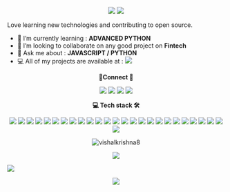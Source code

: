 <p align="center">

  <img src="https://readme-typing-svg.demolab.com/?lines=Hi+👋+I'm+vishal;Web+Developer+From+India&font=Fira%20Code&center=true&width=700&height=50&weight=1100&size=32&duration=2000&pause=2000">

  <img src="https://user-images.githubusercontent.com/73097560/115834477-dbab4500-a447-11eb-908a-139a6edaec5c.gif">
 
 
Love learning new technologies and contributing to open source.

- 🌱 I’m currently learning : **ADVANCED PYTHON**
- 🔭 I’m looking to collaborate on any good project on **Fintech**
- 💬 Ask me about : **JAVASCRIPT / PYTHON**
- 💻 All of my projects are available at : [<img src="https://img.shields.io/badge/Projects-2CA5E0?style=for-the-badge&logo=portfolio&logoColor=white">](https://github.com/vishalkrishna8?tab=repositories)





 

**<p align="center"> 📱Connect 👥 </p>**
<p align="center ">
<a href="https://www.linkedin.com/in/vishalkrishna8/" target="_blank"><img src="https://img.shields.io/badge/-LinkedIn-%230077B5?style=for-the-badge&logo=linkedin&logoColor=white" target="_blank"></a></a> <a href = "mailto:vishalkrishna108@gmail.com"><img src="https://img.shields.io/badge/Gmail-D14836?style=for-the-badge&logo=gmail&logoColor=white" target="_blank"></a> <a href="https://www.github.com/vishalkrishna8" target="_blank"><img src="https://img.shields.io/badge/GitHub-100000?style=for-the-badge&logo=github&logoColor=white" target="_blank"></a>
<a href = "https://www.instagram.com/vishal.m.s.d"><img src="https://img.shields.io/badge/Instagram-E4405F?style=for-the-badge&logo=instagram&logoColor=white" target="_blank"></a> </p>       

**<p align="center">  💻 Tech stack  🛠 </p>**

<div align="center">
<img src="https://img.shields.io/badge/HTML5-E34F26?style=for-the-badge&logo=html5&logoColor=white"> <img src="https://img.shields.io/badge/CSS3-1572B6?style=for-the-badge&logo=css3&logoColor=white"> <img src="https://img.shields.io/badge/JavaScript-323330?style=for-the-badge&logo=javascript&logoColor=F7DF1E"> <img src="https://img.shields.io/badge/Python-FFD43B?style=for-the-badge&logo=python&logoColor=blue">
<img src="https://img.shields.io/badge/React-20232A?style=for-the-badge&logo=react&logoColor=61DAFB"> <img src="https://img.shields.io/badge/Redux-593D88?style=for-the-badge&logo=redux&logoColor=white"> <img src="https://img.shields.io/badge/next.js-000000?style=for-the-badge&logo=nextdotjs&logoColor=white"> <img src="https://img.shields.io/badge/Node.js-339933?style=for-the-badge&logo=nodedotjs&logoColor=white"> <img src="https://img.shields.io/badge/Express.js-000000?style=for-the-badge&logo=express&logoColor=white"> <img src="https://img.shields.io/badge/MongoDB-4EA94B?style=for-the-badge&logo=mongodb&logoColor=white"> <img src="https://img.shields.io/badge/Sass-CC6699?style=for-the-badge&logo=sass&logoColor=white"> <img src="https://img.shields.io/badge/Bootstrap-563D7C?style=for-the-badge&logo=bootstrap&logoColor=white"> <img src="https://img.shields.io/badge/Tailwind_CSS-38B2AC?style=for-the-badge&logo=tailwind-css&logoColor=white"> <img src="https://img.shields.io/badge/Material%20UI-007FFF?style=for-the-badge&logo=mui&logoColor=white"> <img src="https://img.shields.io/badge/Babel-F9DC3E?style=for-the-badge&logo=babel&logoColor=white"> <img src="https://img.shields.io/badge/jQuery-0769AD?style=for-the-badge&logo=jquery&logoColor=white"> <img src="https://img.shields.io/badge/Jest-C21325?style=for-the-badge&logo=jest&logoColor=white"> <img src="https://img.shields.io/badge/Mocha-8D6748?style=for-the-badge&logo=Mocha&logoColor=white">  <img src="https://img.shields.io/badge/Webpack-8DD6F9?style=for-the-badge&logo=Webpack&logoColor=white">
<img src="https://img.shields.io/badge/GIT-E44C30?style=for-the-badge&logo=git&logoColor=white"> <img src="https://img.shields.io/badge/Jira-0052CC?style=for-the-badge&logo=Jira&logoColor=white"> <img src="  https://img.shields.io/badge/Jenkins-D24939?style=for-the-badge&logo=Jenkins&logoColor=white"> <img src="https://img.shields.io/badge/Figma-F24E1E?style=for-the-badge&logo=figma&logoColor=white"> <img src="https://img.shields.io/badge/fiverr-1DBF73?style=for-the-badge&logo=fiverr&logoColor=white"> <img src="https://img.shields.io/badge/UpWork-6FDA44?style=for-the-badge&logo=Upwork&logoColor=white"> <img src="https://img.shields.io/badge/VSCode-0078D4?style=for-the-badge&logo=visual%20studio%20code&logoColor=white"> </div>


<div align="center">

<p><img align="center" src="https://github-readme-streak-stats.herokuapp.com/?user=vishalkrishna8&theme=white" alt="vishalkrishna8" /></p>

</div>



<p align="center"><img align="center" src="https://gpvc.arturio.dev/vishalkrishna8"></p>
<img src="https://user-images.githubusercontent.com/73097560/115834477-dbab4500-a447-11eb-908a-139a6edaec5c.gif"> 

<p align="center"> <img src="https://readme-typing-svg.demolab.com/?lines=Thank+you+for+visiting+😊;Leave+a+⭐,+If+you+like+😊&font=Fira%20Code&center=true&width=700&height=50&weight=600&size=18&duration=2000&pause=2000">

